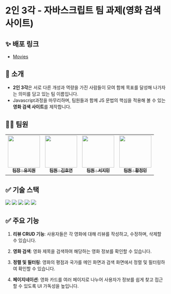 # 2인 3각 - 자바스크립트 팀 과제(영화 검색 사이트)

## ✨ 배포 링크

- [Movies](https://mimihimesama.github.io/movieSearch-Site/)

## 👋 소개

- **2인 3각**은 서로 다른 개성과 역량을 가진 사람들이 모여 함께 목표를 달성해 나가자는 의미를 담고 있는 팀 이름입니다.
- Javascript과정을 마무리하며, 팀원들과 함께 JS 문법의 핵심을 적용해 볼 수 있는 **영화 검색 사이트**를 제작합니다.

## 👩‍💻 팀원

<table>
  <tbody>
    <tr>
      <td align="center"><a href="https://github.com/jellycreammy"><img src="https://avatars.githubusercontent.com/u/167044663?v=4" width="100px;" alt=""/><br /><sub><b> 팀장 : 유지원 </b></sub></a><br /></td>
      <td align="center"><a href="https://github.com/blueclorox"><img src="https://avatars.githubusercontent.com/u/165770132?v=4" width="100px;" alt=""/><br /><sub><b> 팀원 : 김호연 </b></sub></a><br /></td>
      <td align="center"><a href="https://github.com/minjiiseo"><img src="https://avatars.githubusercontent.com/u/167045049?v=4" width="100px;" alt=""/><br /><sub><b> 팀원 : 서지민 </b></sub></a><br /></td>
      <td align="center"><a href="https://github.com/mimihimesama"><img src="https://avatars.githubusercontent.com/u/106059492?v=4" width="100px;" alt=""/><br /><sub><b> 팀원 : 황정민 </b></sub></a><br /></td>
    </tr>
  </tbody>
</table>

## ✅ 기술 스택

<img  src="https://img.shields.io/badge/git-F05032?style=for-the-badge&logo=git&logoColor=white">

<img  src="https://img.shields.io/badge/github-181717?style=for-the-badge&logo=github&logoColor=white">

<img  src="https://img.shields.io/badge/JavaScript-F7DF1E?style=for-the-badge&logo=JavaScript&logoColor=white">

<img  src="https://img.shields.io/badge/HTML-239120?style=for-the-badge&logo=html5&logoColor=white">

<img  src="https://img.shields.io/badge/CSS-239120?&style=for-the-badge&logo=css3&logoColor=white">

## ✅ 주요 기능

1. **리뷰 CRUD 기능**: 사용자들은 각 영화에 대해 리뷰를 작성하고, 수정하며, 삭제할 수 있습니다.

2. **영화 검색**: 영화 제목을 검색하여 해당하는 영화 정보를 확인할 수 있습니다.

3. **정렬 및 필터링**: 영화의 평점과 국가를 메인 화면과 검색 화면에서 정렬 및 필터링하여 확인할 수 있습니다.

4. **페이지네이션**: 영화 카드를 여러 페이지로 나누어 사용자가 정보를 쉽게 찾고 접근할 수 있도록 UI 가독성을 높입니다.
